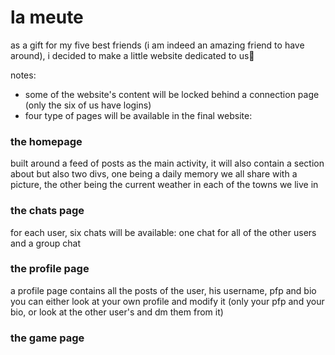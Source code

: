 # la meute

as a gift for my five best friends (i am indeed an amazing friend to have around), i decided to make a little website dedicated to us🤍

notes:
- some of the website's content will be locked behind a connection page (only the six of us have logins)
- four type of pages will be available in the final website:

### the homepage 

built around a feed of posts as the main activity, it will also contain a section about  but also two divs, one being a daily memory we all share with a picture, the other being the current weather in each of the towns we live in

### the chats page 

for each user, six chats will be available: one chat for all of the other users and a group chat

### the profile page

a profile page contains all the posts of the user, his username, pfp and bio
you can either look at your own profile and modify it (only your pfp and your bio, or look at the other user's and dm them from it)

### the game page


